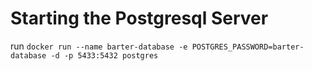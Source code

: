 # Starting the Postgresql Server
run
`docker run --name barter-database -e POSTGRES_PASSWORD=barter-database -d -p 5433:5432 postgres`


